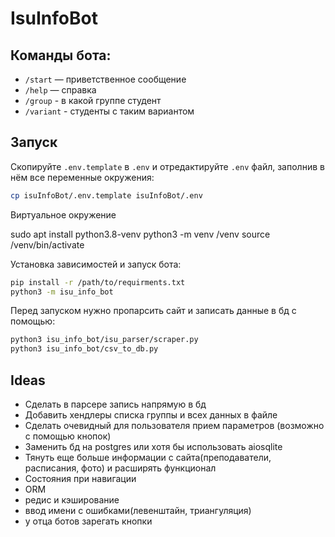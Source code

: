# IsuInfoBot

## Команды бота:

- `/start` — приветственное сообщение
- `/help` — справка
- `/group` - в какой группе студент
- `/variant` - студенты с таким вариантом

## Запуск

Скопируйте `.env.template` в `.env` и отредактируйте `.env` файл, заполнив в нём все переменные окружения:

```bash
cp isuInfoBot/.env.template isuInfoBot/.env
```
Виртуальное окружение

sudo apt install python3.8-venv
python3 -m venv /venv
source /venv/bin/activate

Установка зависимостей и запуск бота:

```bash
pip install -r /path/to/requirments.txt
python3 -m isu_info_bot
```

Перед запуском нужно пропарсить сайт и записать данные в бд с помощью:

```bash
python3 isu_info_bot/isu_parser/scraper.py
python3 isu_info_bot/csv_to_db.py
```

## Ideas
- Сделать в парсере запись напрямую в бд
- Добавить хендлеры списка группы и всех данных в файле
- Сделать очевидный для пользователя прием параметров (возможно с помощью кнопок)
- Заменить бд на postgres или хотя бы использовать aiosqlite
- Тянуть еще большe информации с сайта(преподаватели, расписания, фото) и расширять функционал
- Состояния при навигации
- ORM
- редис и кэширование
- ввод имени с ошибками(левенштайн, триангуляция)
- у отца ботов зарегать кнопки
